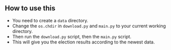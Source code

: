 ## How to use this
- You need to create a `data` directory.
- Change the `os.chdir` in `download.py` and `main.py` to your current working directory.
- Then run the `download.py` script, then the `main.py` script.
- This will give you the election results according to the newest data.
